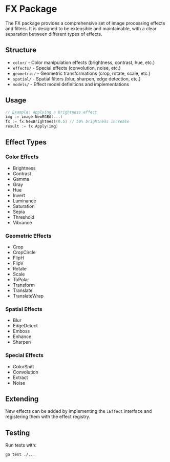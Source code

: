 # FX Package

The FX package provides a comprehensive set of image processing effects and filters. It is designed to be extensible and maintainable, with a clear separation between different types of effects.

## Structure

- `color/` - Color manipulation effects (brightness, contrast, hue, etc.)
- `effects/` - Special effects (convolution, noise, etc.)
- `geometric/` - Geometric transformations (crop, rotate, scale, etc.)
- `spatial/` - Spatial filters (blur, sharpen, edge detection, etc.)
- `models/` - Effect model definitions and implementations

## Usage

```go
// Example: Applying a brightness effect
img := image.NewRGBA(...)
fx := fx.NewBrightness(0.5) // 50% brightness increase
result := fx.Apply(img)
```

## Effect Types

### Color Effects
- Brightness
- Contrast
- Gamma
- Gray
- Hue
- Invert
- Luminance
- Saturation
- Sepia
- Threshold
- Vibrance

### Geometric Effects
- Crop
- CropCircle
- FlipH
- FlipV
- Rotate
- Scale
- ToPolar
- Transform
- Translate
- TranslateWrap

### Spatial Effects
- Blur
- EdgeDetect
- Emboss
- Enhance
- Sharpen

### Special Effects
- ColorShift
- Convolution
- Extract
- Noise

## Extending

New effects can be added by implementing the `iEffect` interface and registering them with the effect registry.

## Testing

Run tests with:
```bash
go test ./...
``` 